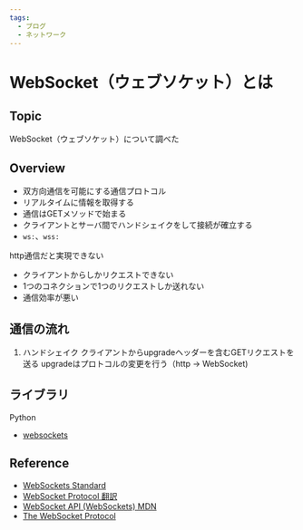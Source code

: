 ```yaml
---
tags:
  - ブログ
  - ネットワーク
---
```


# WebSocket（ウェブソケット）とは

## Topic

WebSocket（ウェブソケット）について調べた

## Overview
- 双方向通信を可能にする通信プロトコル
- リアルタイムに情報を取得する
- 通信はGETメソッドで始まる
- クライアントとサーバ間でハンドシェイクをして接続が確立する
- `ws:`、`wss:`

http通信だと実現できない
- クライアントからしかリクエストできない
- 1つのコネクションで1つのリクエストしか送れない
- 通信効率が悪い

## 通信の流れ

1. ハンドシェイク
 クライアントからupgradeヘッダーを含むGETリクエストを送る
 upgradeはプロトコルの変更を行う（http -> WebSocket)

## ライブラリ
Python
- [websockets](https://websockets.readthedocs.io/en/stable/index.html#)

## Reference
- [WebSockets Standard](https://websockets.spec.whatwg.org/)
- [WebSocket Protocol 翻訳](https://triple-underscore.github.io/RFC6455-ja.html)
- [WebSocket API (WebSockets) MDN](https://developer.mozilla.org/ja/docs/Web/API/WebSockets_API)
- [The WebSocket Protocol](https://datatracker.ietf.org/doc/html/rfc6455)